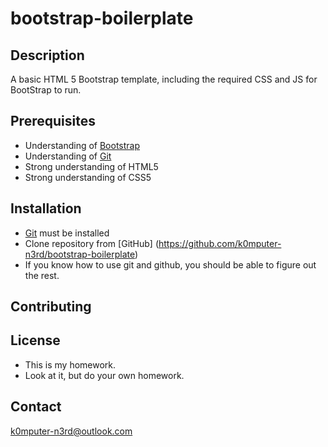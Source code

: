 # bootstrap-boilerplate

## Description
A basic HTML 5 Bootstrap template, including the required CSS and JS for BootStrap to run.

## Prerequisites
- Understanding of [Bootstrap](https://getbootstrap.com)
- Understanding of [Git](https://git-scm.com)
- Strong understanding of HTML5
- Strong understanding of CSS5

## Installation
- [Git](https://git-scm.com/) must be installed
- Clone repository from [GitHub] (https://github.com/k0mputer-n3rd/bootstrap-boilerplate)
- If you know how to use git and github, you should be able to figure out the rest.

## Contributing

## License
- This is my homework.
- Look at it, but do your own homework.

## Contact
k0mputer-n3rd@outlook.com
